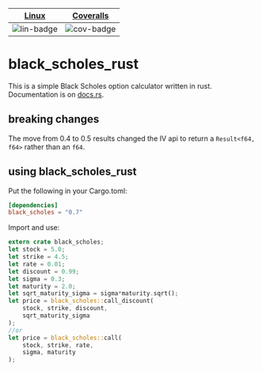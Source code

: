 | [Linux][lin-link] |  [Coveralls][cov-link]  |
| :---------------: | :-------------------: |
| ![lin-badge]      | ![cov-badge]          |

[lin-badge]: https://github.com/danielhstahl/black_scholes_rust/workflows/Rust/badge.svg
[lin-link]: https://github.com/danielhstahl/black_scholes_rust/actions

[cov-badge]: https://coveralls.io/repos/github/danielhstahl/black_scholes_rust/badge.svg?branch=master
[cov-link]:  https://coveralls.io/repos/github/danielhstahl/black_scholes_rust


# black_scholes_rust

This is a simple Black Scholes option calculator written in rust.  Documentation is on [docs.rs](https://docs.rs/black_scholes).

## breaking changes

The move from 0.4 to 0.5 results changed the IV api to return a `Result<f64, f64>` rather than an `f64`.

## using black_scholes_rust
Put the following in your Cargo.toml:

```toml
[dependencies]
black_scholes = "0.7"
```

Import and use:

```rust
extern crate black_scholes;
let stock = 5.0;
let strike = 4.5;
let rate = 0.01;
let discount = 0.99;
let sigma = 0.3;
let maturity = 2.0;
let sqrt_maturity_sigma = sigma*maturity.sqrt();
let price = black_scholes::call_discount(
    stock, strike, discount,
    sqrt_maturity_sigma
);
//or 
let price = black_scholes::call(
    stock, strike, rate,
    sigma, maturity
);
```

